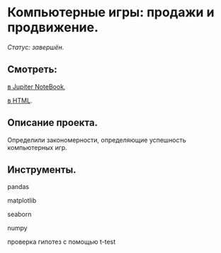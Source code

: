 # Компьютерные игры: продажи и продвижение.

*Статус: завершён.*

## Смотреть:
[в Jupiter NoteBook](https://github.com/niksan-da/Portfolio/blob/main/Games_sales/5--Games_sales.ipynb),

[в HTML](https://github.com/niksan-da/Portfolio/blob/main/Games_sales/5--Games_sales.html).

## Описание проекта.
Определили закономерности, определяющие успешность компьютерных игр.

## Инструменты.
pandas

matplotlib

seaborn

numpy

проверка гипотез с помощью t-test
